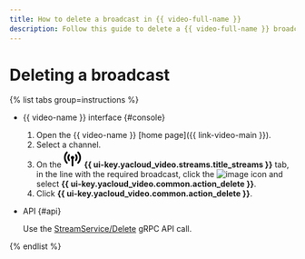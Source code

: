 ```yaml
---
title: How to delete a broadcast in {{ video-full-name }}
description: Follow this guide to delete a {{ video-full-name }} broadcast.
---
```


# Deleting a broadcast

{% list tabs group=instructions %}

- {{ video-name }} interface {#console}

   1. Open the {{ video-name }} [home page]({{ link-video-main }}).
   1. Select a channel.
   1. On the ![image](../../../_assets/console-icons/antenna-signal.svg) **{{ ui-key.yacloud_video.streams.title_streams }}** tab, in the line with the required broadcast, click the ![image](../../../_assets/console-icons/ellipsis.svg) icon and select **{{ ui-key.yacloud_video.common.action_delete }}**.
   1. Click **{{ ui-key.yacloud_video.common.action_delete }}**.

- API {#api}

   Use the [StreamService/Delete](../../api-ref/grpc/Stream/delete.md) gRPC API call.

{% endlist %}